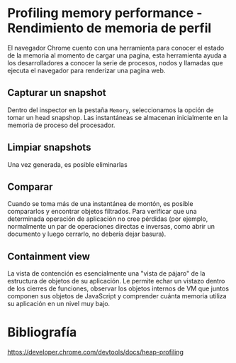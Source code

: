 # Profiling memory performance - Rendimiento de memoria de perfil

El navegador Chrome cuento con una herramienta para conocer el estado de la memoria al momento de cargar una pagina, esta herramienta ayuda a los desarrolladores a conocer la serie de procesos, nodos y llamadas que ejecuta el navegador para renderizar una pagina web.

## Capturar un snapshot
Dentro del inspector en la pestaña `Memory`, seleccionamos la opción de tomar un head snapshop.
Las instantáneas se almacenan inicialmente en la memoria de proceso del procesador. 

## Limpiar snapshots
Una vez generada, es posible eliminarlas
## Comparar
Cuando se toma más de una instantánea de montón, es posible compararlos y encontrar objetos filtrados. Para verificar que una determinada operación de aplicación no cree pérdidas (por ejemplo, normalmente un par de operaciones directas e inversas, como abrir un documento y luego cerrarlo, no debería dejar basura).

## Containment view
La vista de contención es esencialmente una "vista de pájaro" de la estructura de objetos de su aplicación. Le permite echar un vistazo dentro de los cierres de funciones, observar los objetos internos de VM que juntos componen sus objetos de JavaScript y comprender cuánta memoria utiliza su aplicación en un nivel muy bajo.

# Bibliografía
https://developer.chrome.com/devtools/docs/heap-profiling
